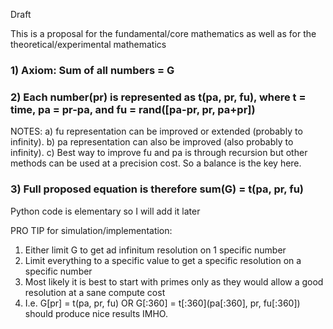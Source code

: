 Draft

This is a proposal for the fundamental/core mathematics as well as for the theoretical/experimental mathematics

### 1) Axiom: Sum of all numbers = G

### 2) Each number(pr) is represented as t(pa, pr, fu), where t = time, pa = pr-pa, and fu = rand([pa-pr, pr, pa+pr])

NOTES: 
a) fu representation can be improved or extended (probably to infinity).
b) pa representation can also be improved (also probably to infinity).
c) Best way to improve fu and pa is through recursion but other methods can be used at a precision cost. So a balance is the key here.

### 3) Full proposed equation is therefore sum(G) = t(pa, pr, fu)

Python code is elementary so I will add it later

PRO TIP for simulation/implementation:

1) Either limit G to get ad infinitum resolution on 1 specific number
2) Limit everything to a specific value to get a specific resolution on a specific number
3) Most likely it is best to start with primes only as they would allow a good resolution at a sane compute cost
4) I.e. G[pr] = t(pa, pr, fu) OR G[:360] = t[:360](pa[:360], pr, fu[:360]) should produce nice results IMHO.
